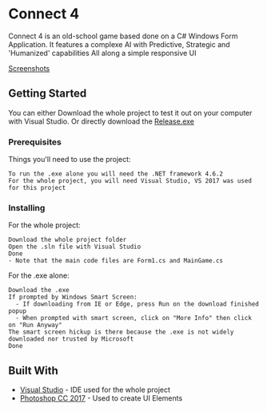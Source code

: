 # Connect 4

Connect 4 is an old-school game based done on a C# Windows Form Application.
It features a complexe AI with Predictive, Strategic and 'Humanized' capabilities
All along a simple responsive UI

[Screenshots](http://imgur.com/a/1oeQN)

## Getting Started

You can either Download the whole project to test it out on your computer with Visual Studio.
Or directly download the [Release.exe](https://github.com/TheDotaWeirdo/Connect-4/raw/master/Connect%204/bin/Release/Connect%204.exe)

### Prerequisites

Things you'll need to use the project:
```
To run the .exe alone you will need the .NET framework 4.6.2
For the whole project, you will need Visual Studio, VS 2017 was used for this project
```

### Installing

For the whole project:
```
Download the whole project folder
Open the .sln file with Visual Studio
Done
- Note that the main code files are Form1.cs and MainGame.cs
```

For the .exe alone:
```
Download the .exe
If prompted by Windows Smart Screen:
  - If downloading from IE or Edge, press Run on the download finished popup
  - When prompted with smart screen, click on "More Info" then click on "Run Anyway"
The smart screen hickup is there because the .exe is not widely downloaded nor trusted by Microsoft
Done
```

## Built With

* [Visual Studio](https://www.visualstudio.com/) - IDE used for the whole project
* [Photoshop CC 2017](https://helpx.adobe.com/support/photoshop.html) - Used to create UI Elements


